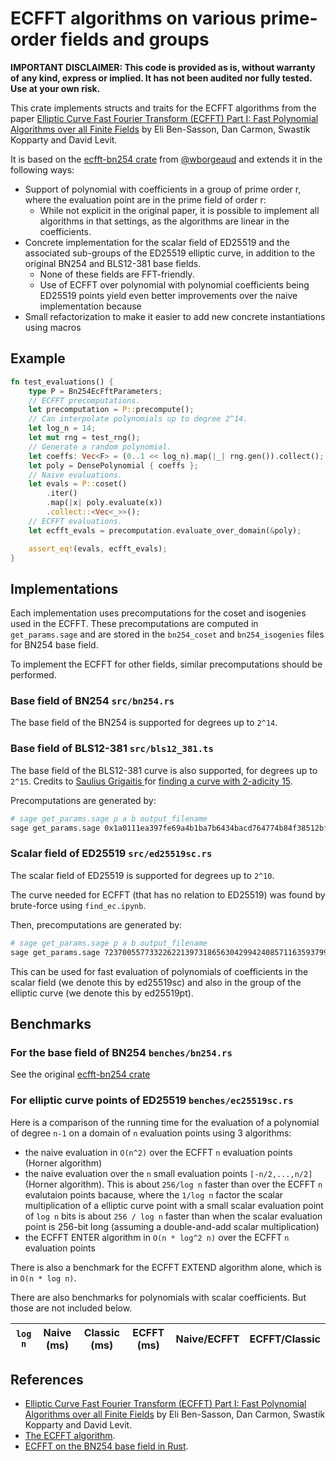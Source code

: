 # ECFFT algorithms on various prime-order fields and groups

**IMPORTANT DISCLAIMER: This code is provided as is, without warranty of any kind, express or implied. It has not been audited nor fully tested. Use at your own risk.**

This crate implements structs and traits for the ECFFT algorithms from the paper 
[Elliptic Curve Fast Fourier Transform (ECFFT) Part I: Fast Polynomial Algorithms over all Finite Fields](https://arxiv.org/abs/2107.08473) 
by Eli Ben-Sasson, Dan Carmon, Swastik Kopparty and David Levit.

It is based on the [ecfft-bn254 crate](https://github.com/wborgeaud/ecfft-bn254) from [@wborgeaud](https://github.com/wborgeaud) 
and extends it in the following ways:

* Support of polynomial with coefficients in a group of prime order r, where the evaluation point are in the prime field of order r:
  * While not explicit in the original paper, it is possible to implement all algorithms in that settings, as the algorithms are linear in the coefficients.
* Concrete implementation for the scalar field of ED25519 and the associated sub-groups of the ED25519 elliptic curve, 
  in addition to the original BN254 and BLS12-381 base fields.
  * None of these fields are FFT-friendly.
  * Use of ECFFT over polynomial with polynomial coefficients being ED25519 points yield even better improvements over the naive implementation
    because
* Small refactorization to make it easier to add new concrete instantiations using macros

## Example

```rust
fn test_evaluations() {
    type P = Bn254EcFftParameters;
    // ECFFT precomputations.
    let precomputation = P::precompute();
    // Can interpolate polynomials up to degree 2^14.
    let log_n = 14;
    let mut rng = test_rng();
    // Generate a random polynomial.
    let coeffs: Vec<F> = (0..1 << log_n).map(|_| rng.gen()).collect();
    let poly = DensePolynomial { coeffs };
    // Naive evaluations.
    let evals = P::coset()
        .iter()
        .map(|x| poly.evaluate(x))
        .collect::<Vec<_>>();
    // ECFFT evaluations.
    let ecfft_evals = precomputation.evaluate_over_domain(&poly);

    assert_eq!(evals, ecfft_evals);
}
```

## Implementations

Each implementation uses precomputations for the coset and isogenies used in the ECFFT.
These precomputations are computed in `get_params.sage` and are stored in the `bn254_coset` and `bn254_isogenies` files for BN254 base field.

To implement the ECFFT for other fields, similar precomputations should be performed.

### Base field of BN254 `src/bn254.rs`

The base field of the BN254 is supported for degrees up to `2^14`.

### Base field of BLS12-381 `src/bls12_381.ts`

The base field of the BLS12-381 curve is also supported, for degrees up to `2^15`. Credits to [Saulius Grigaitis
](https://github.com/sauliusgrigaitis) for [finding a curve with 2-adicity 15](https://github.com/wborgeaud/ecfft-bn254/pull/2).

Precomputations are generated by:

```bash
# sage get_params.sage p a b output_filename
sage get_params.sage 0x1a0111ea397fe69a4b1ba7b6434bacd764774b84f38512bf6730d2a0f6b0f6241eabfffeb153ffffb9feffffffffaaab 0x1800fb41dab7368489a980e14a746abfe7c87588aac25c113301d524b734a5043bbc89dd7d0c5b41de5d348ac2e838c6 0x11c65a0a6e52b8b88366e0b0df28c6804f14f35cb833cb0d918c9e758f044d95777beb965a967af4ef518ad0618a809a bls12-381
```

### Scalar field of ED25519 `src/ed25519sc.rs`

The scalar field of ED25519 is supported for degrees up to `2^10`.

The curve needed for ECFFT (that has no relation to ED25519) was found by brute-force using `find_ec.ipynb`.

Then, precomputations are generated by:

```bash
# sage get_params.sage p a b output_filename
sage get_params.sage 7237005577332262213973186563042994240857116359379907606001950938285454250989 358411639496974511688972102234120389095655852877724179826497455556504284563 820979117428412570825388108132290158712218308953717713756580934786362626809 ed25519sc
```

This can be used for fast evaluation of polynomials of coefficients in the scalar field (we denote this by ed25519sc) 
and also in the group of the elliptic curve (we denote this by ed25519pt).


## Benchmarks

### For the base field of BN254 `benches/bn254.rs`

See the original [ecfft-bn254 crate](https://github.com/wborgeaud/ecfft-bn254)

### For elliptic curve points of ED25519 `benches/ec25519sc.rs`

Here is a comparison of the running time for the evaluation of a polynomial of degree `n-1` 
on a domain of `n` evaluation points using 3 algorithms:

- the naive evaluation in `O(n^2)` over the ECFFT `n` evaluation points (Horner algorithm)
- the naive evaluation over the `n` small evaluation points `[-n/2,...,n/2]` (Horner algorithm). 
  This is about `256/log n` faster than over the ECFFT `n` evalutaion points bacause, where the `1/log n` factor
  the scalar multiplication of a elliptic curve point with a small scalar evaluation point of `log n` bits is about
  `256 / log n` faster than when the scalar evaluation point is 256-bit long (assuming a double-and-add scalar multiplication)
- the ECFFT ENTER algorithm in `O(n * log^2 n)` over the ECFFT `n` evaluation points

There is also a benchmark for the ECFFT EXTEND algorithm alone, which is in `O(n * log n)`.

There are also benchmarks for polynomials with scalar coefficients.
But those are not included below.

| `log n` | Naive (ms)  | Classic (ms) | ECFFT (ms) | Naive/ECFFT | ECFFT/Classic |
| ------- | ----------- | ------------ | ---------- | ----------- | ------------- |

## References

- [Elliptic Curve Fast Fourier Transform (ECFFT) Part I: Fast Polynomial Algorithms over all Finite Fields](https://arxiv.org/abs/2107.08473) by Eli Ben-Sasson, Dan Carmon, Swastik Kopparty and David Levit.
- [The ECFFT algorithm](https://solvable.group/posts/ecfft/).
- [ECFFT on the BN254 base field in Rust](https://solvable.group/posts/ecfft-bn254/).
